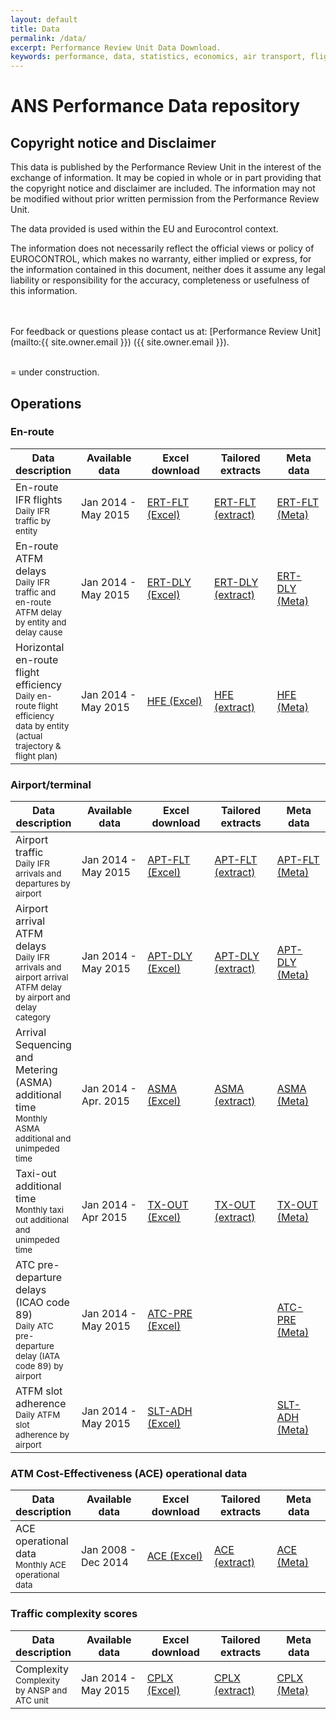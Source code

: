 ```yaml
---
layout: default
title: Data
permalink: /data/
excerpt: Performance Review Unit Data Download.
keywords: performance, data, statistics, economics, air transport, flights, europe, cost efficiency
---
```

# ANS Performance Data repository

## Copyright notice and Disclaimer

This data is published by the Performance Review Unit in the interest of the exchange of information.
It may be copied in whole or in part providing that the copyright notice and disclaimer are included.
The information may not be modified without prior written permission from the Performance Review Unit.

The data provided is used within the EU and Eurocontrol context.

The information does not necessarily reflect the official views or policy of EUROCONTROL,
which makes no warranty, either implied or express, for the information contained in this document,
neither does it assume any legal liability or responsibility for the accuracy, completeness or usefulness
of this information.


<br><br>
For feedback or questions please contact us at: [Performance Review Unit](mailto:{{ site.owner.email }}) ({{ site.owner.email }}).
<br><br>

<span class="glyphicon glyphicon-exclamation-sign"></span> = under construction.

<style>
th:nth-child(2) {
width: 11em;
}

th:nth-child(3) {
width: 10em;
}

th:nth-child(4) {
width: 11em;
}

th:nth-child(5) {
width: 10em;
}
</style>
## Operations

### En-route

| Data description                                                                                                                          | Available data      | Excel download                 | Tailored extracts               | Meta data                     |
|-------------------------------------------------------------------------------------------------------------------------------------------|---------------------|--------------------------------|---------------------------------|-------------------------------|
| En-route IFR flights<br><small>Daily IFR traffic by entity</small>                                                                        | Jan 2014 - May 2015 | [ERT-FLT (Excel)][ERT-FLTxlsx] | [ERT-FLT (extract)<span class="glyphicon glyphicon-exclamation-sign"></span>][ERT-FLTcsv] | [ERT-FLT (Meta)][ERT-FLTmeta] |
| En-route ATFM delays<br><small>Daily IFR traffic and en-route ATFM delay by entity and delay cause</small>                                | Jan 2014 - May 2015 | [ERT-DLY (Excel)][ERT-DLYxlsx] | [ERT-DLY (extract)<span class="glyphicon glyphicon-exclamation-sign"></span>][ERT-DLYcsv] | [ERT-DLY (Meta)][ERT-DLYmeta] |
| Horizontal en-route flight efficiency<br><small>Daily en-route flight efficiency data by entity (actual trajectory & flight plan)</small> | Jan 2014 - May 2015 | [HFE (Excel)][HFExlsx]         | [HFE (extract)<span class="glyphicon glyphicon-exclamation-sign"></span>][HFEcsv]         | [HFE (Meta)][HFEmeta]         |


[ERT-FLTxlsx]: <{{site.url}}/404.html> "ERT-FLT (Excel)"
[ERT-FLTcsv]: <{{site.url}}/404.html> "ERT-FLT (CSV)"
[ERT-FLTmeta]: <{{site.url}}/metadata/dataset/En-Route_Traffic.html> "ERT-FLT (Meta)"

[ERT-DLYxlsx]: <{{site.url}}/404.html> "DLY-FLT (Excel)"
[ERT-DLYcsv]: <{{site.url}}/404.html> "DLY-FLT (CSV)"
[ERT-DLYmeta]: <{{site.url}}/metadata/dataset/En-Route_ATFM_Delay.html> "DLY-FLT (Meta)"

[HFExlsx]: <{{site.url}}/data/set/hfe/Horizontal_Flight_Efficiency.xlsm> "HFE (Excel)"
[HFEcsv]: <{{site.url}}/404.html> "HFE (CSV)"
[HFEmeta]: <{{site.url}}/metadata/dataset/Horizontal_Flight_Efficiency.html> "HFE (Meta)"


### Airport/terminal

| Data description                                                                                                              | Available data       | Excel download                 | Tailored extracts               | Meta data                     |
|-------------------------------------------------------------------------------------------------------------------------------|----------------------|--------------------------------|---------------------------------|-------------------------------|
| Airport traffic<br><small>Daily IFR arrivals and departures by airport</small>                                                | Jan 2014 - May 2015  | [APT-FLT (Excel)][APT-FLTxlsx] | [APT-FLT (extract)<span class="glyphicon glyphicon-exclamation-sign"></span>][APT-FLTcsv] | [APT-FLT (Meta)][APT-FLTmeta] |
| Airport arrival ATFM delays<br><small>Daily IFR arrivals and airport arrival ATFM delay by airport and delay category</small> | Jan 2014 - May 2015  | [APT-DLY (Excel)][APT-DLYxlsx] | [APT-DLY (extract)][APT-DLYcsv] | [APT-DLY (Meta)][APT-DLYmeta] |
| Arrival Sequencing and Metering (ASMA) additional time<br><small>Monthly ASMA additional and unimpeded time</small>           | Jan 2014 - Apr. 2015 | [ASMA (Excel)][ASMAxlsx]       | [ASMA (extract)<span class="glyphicon glyphicon-exclamation-sign"></span>][ASMAcsv]       | [ASMA (Meta)][ASMAmeta]       |
| Taxi-out additional time<br><small>Monthly taxi out additional and unimpeded time</small>                                     | Jan 2014 - Apr 2015  | [TX-OUT (Excel)][TX-OUTxlsx]   | [TX-OUT (extract)<span class="glyphicon glyphicon-exclamation-sign"></span>][TX-OUTcsv]   | [TX-OUT (Meta)][TX-OUTmeta]   |
| ATC pre-departure delays (ICAO code 89)<br><small>Daily ATC pre-departure delay (IATA code 89) by airport</small>             | Jan 2014 - May 2015  | [ATC-PRE (Excel)][ATC-PRExlsx] |                                 | [ATC-PRE (Meta)][ATC-PREmeta] |
| ATFM slot adherence<br><small>Daily ATFM slot adherence by airport</small>                                                    | Jan 2014 - May 2015  | [SLT-ADH (Excel)][SLT-ADHxlsx] |                                 | [SLT-ADH (Meta)][SLT-ADHmeta] |


[APT-FLTxlsx]: <{{site.url}}/404.html> "APT-FLT (Excel)"
[APT-FLTcsv]: <{{site.url}}/404.html> "APT-FLT (CSV)"
[APT-FLTmeta]: <{{site.url}}/metadata/dataset/Airport_Traffic.html>  "APT-FLT (Meta)"

[APT-DLYxlsx]: <{{site.url}}/404.html> "APT-DLY (Excel)"
[APT-DLYcsv]: <set/apt_dly/airport_arrival_atfm_delay.html> "APT-DLY (CSV)"
[APT-DLYmeta]: <{{site.url}}/metadata/dataset/Airport_Arrival_ATFM_Delay.html> "APT-DLY (Meta)"

[ASMAxlsx]: <{{site.url}}/404.html> "ASMA (Excel)"
[ASMAcsv]: <{{site.url}}/404.html> "ASMA (CSV)"
[ASMAmeta]: <{{site.url}}/metadata/dataset/ASMA_Additional_Time.html> "ASMA (Meta)"

[TX-OUTxlsx]: <{{site.url}}/404.html> "TX-OUT (Excel)"
[TX-OUTcsv]: <{{site.url}}/404.html> "TX-OUT (CSV)"
[TX-OUTmeta]: <{{site.url}}/metadata/dataset/Taxi-Out_Additional_Time.html> "TX-OUT (Meta)"

[ATC-PRExlsx]: <{{site.url}}/404.html> "ATC-PRE (Excel)"
[ATC-PREmeta]: <{{site.url}}/metadata/dataset/ATC_Pre-Departure_Delay.html>  "ATC-PRE (Meta)"

[SLT-ADHxlsx]: <{{site.url}}/404.html> "SLT-ADH (Excel)"
[SLT-ADHmeta]: <{{site.url}}/metadata/dataset/ATFM_Slot_Adherence.html> "SLT-ADH (Meta)"

### ATM Cost-Effectiveness (ACE) operational data

| Data description                                                    | Available data      | Excel download          | Tailored extracts       | Meta data             |
|---------------------------------------------------------------------|---------------------|-------------------------|-------------------------|-----------------------|
| ACE operational data<br><small>Monthly ACE operational data</small> | Jan 2008 - Dec 2014 | [ACE (Excel)][ACExlsx]  | [ACE (extract)][ACEcsv] | [ACE (Meta)][ACEmeta] |

[ACExlsx]: <{{site.url}}/404.html> "ACE (Excel)"
[ACEcsv]: <set/ace_opt/ace_operational_data.html> "ACE (CSV)"
[ACEmeta]: <{{site.url}}/metadata/dataset/ACE_Operational_Data.html> "ACE (Meta)"

### Traffic complexity scores

| Data description                                                             | Available data      | Excel download | Tailored extracts | Meta data   |
|------------------------------------------------------------------------------|---------------------|----------------|-------------------|-------------|
| Complexity<br><small>Complexity by ANSP and ATC unit</small> | Jan 2014 - May 2015 | [CPLX (Excel)][CPLXxlsx]   | [CPLX (extract)<span class="glyphicon glyphicon-exclamation-sign"></span>][CPLXcsv] | [CPLX (Meta)][CPLXmeta] |

[CPLXxlsx]: <{{site.url}}/404.html> "CPLX (Excel)"
[CPLXcsv]: <{{site.url}}/404.html> "CPLX (CSV)"
[CPLXmeta]: <{{site.url}}/metadata/dataset/Traffic_Complexity_Score.html> "CPLX (Meta)"

<br>